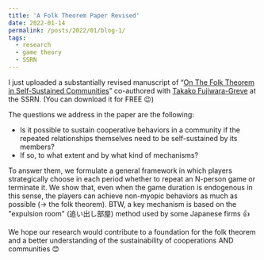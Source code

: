 ```yaml
---
title: 'A Folk Theorem Paper Revised'
date: 2022-01-14
permalink: /posts/2022/01/blog-1/
tags:
  - research 
  - game theory
  - SSRN
---
```


I just uploaded a substantially revised manuscript of
“[On The Folk Theorem in Self-Sustained Communities](https://papers.ssrn.com/sol3/papers.cfm?abstract_id=3879767)” 
co-authored with [Takako Fujiwara-Greve](https://web.econ.keio.ac.jp/staff/takakofg/takakohp_e.html) at the SSRN. 
(You can download it for FREE 😉)

The questions we address in the paper are the following: 
- Is it possible to sustain cooperative behaviors in a community if the repeated relationships themselves need to be self-sustained by its members?
- If so, to what extent and by what kind of mechanisms? 

To answer them, we formulate a general framework in which players strategically choose in each period whether to repeat an N-person game or terminate it. We show that, even when the game duration is endogenous in this sense, the players can achieve non-myopic behaviors as much as possible (-> the folk theorem). BTW, a key mechanism is based on the "expulsion room" (追い出し部屋) method used by some Japanese firms 👍

We hope our research would contribute to a foundation for the folk theorem and a better understanding of the sustainability of cooperations AND communities 😊
